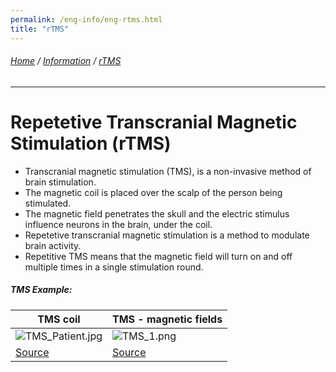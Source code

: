 ```yaml
---
permalink: /eng-info/eng-rtms.html
title: "rTMS"
---
```

###### [Home](https://uitpsypro.github.io/1/) / [Information](https://uitpsypro.github.io/1/eng-info) / [rTMS](https://uitpsypro.github.io/1/eng-info/eng-rtms)
---
# Repetetive Transcranial Magnetic Stimulation (rTMS)

* Transcranial magnetic stimulation (TMS), is a non-invasive method of brain stimulation.
* The magnetic coil is placed over the scalp of the person being stimulated.
* The magnetic field penetrates the skull and the electric stimulus influence neurons in the brain, under the coil.
* Repetetive transcranial magnetic stimulation is a method to modulate brain activity. 
* Repetitive TMS means that the magnetic field will turn on and off multiple times in a single stimulation round.


##### TMS Example: 

| TMS coil | TMS - magnetic fields |
| ------------------------------------------------------- | ------------------------------------------------------- |
|  ![TMS_Patient.jpg](/1/pictures/TMS_patient.jpg) |  ![TMS_1.png](/1/pictures/TMS_1.png)|
| [Source](http://hcewiki.zcu.cz/hcewiki/index.php/File:TMS_patient.jpg)  | [Source](http://hcewiki.zcu.cz/hcewiki/index.php/File:TMS_1.png)|


